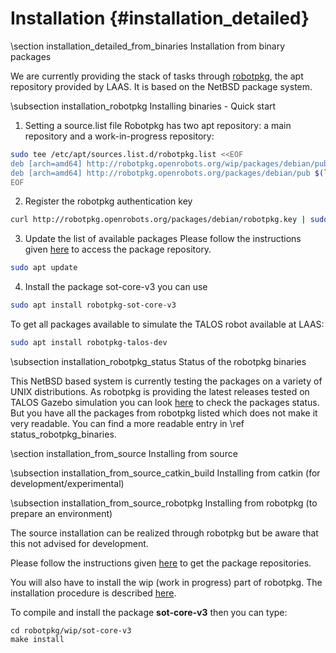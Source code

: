 # Installation {#installation_detailed}

\section installation_detailed_from_binaries Installation from binary packages

We are currently providing the stack of tasks through [robotpkg](https://robotpkg.openrobots.org), 
the apt repository provided by LAAS. It is based on the NetBSD package system.

\subsection installation_robotpkg Installing binaries - Quick start

1. Setting a source.list file 
Robotpkg has two apt repository: a main repository and a work-in-progress repository:
```bash
sudo tee /etc/apt/sources.list.d/robotpkg.list <<EOF
deb [arch=amd64] http://robotpkg.openrobots.org/wip/packages/debian/pub $(lsb_release -cs) robotpkg
deb [arch=amd64] http://robotpkg.openrobots.org/packages/debian/pub $(lsb_release -cs) robotpkg
EOF
```

2. Register the robotpkg authentication key 
```bash
curl http://robotpkg.openrobots.org/packages/debian/robotpkg.key | sudo apt-key add -
```
3. Update the list of available packages 
Please follow the instructions given <a href="http://robotpkg.openrobots.org/debian.html">here</a> to access the package repository.
```bash
sudo apt update
```
4. Install the package sot-core-v3 you can use
```bash
sudo apt install robotpkg-sot-core-v3
```

To get all packages available to simulate the TALOS robot available at LAAS:
```bash
sudo apt install robotpkg-talos-dev
```

\subsection installation_robotpkg_status Status of the robotpkg binaries

This NetBSD based system is currently testing the packages on a variety of UNIX distributions.
As robotpkg is providing the latest releases tested on TALOS Gazebo simulation
you can look [here](http://robotpkg.openrobots.org/rbulk/robotpkg-wip/all.html) to check the packages status.
But you have all the packages from robotpkg listed which does not make it very readable.
You can find a more readable entry in \ref status_robotpkg_binaries.

\section installation_from_source Installing from source 

\subsection installation_from_source_catkin_build Installing from catkin (for development/experimental)



\subsection installation_from_source_robotpkg Installing from robotpkg (to prepare an environment)

The source installation can be realized through robotpkg but be aware that this not advised for development.

Please follow the instructions given [here](http://robotpkg.openrobots.org/install.html) to get the package repositories.

You will also have to install the wip (work in progress) part of robotpkg. The installation procedure is described
[here](http://robotpkg.openrobots.org/robotpkg-wip.html).

To compile and install the package <b>sot-core-v3</b> then you can type:

```
cd robotpkg/wip/sot-core-v3
make install
```
